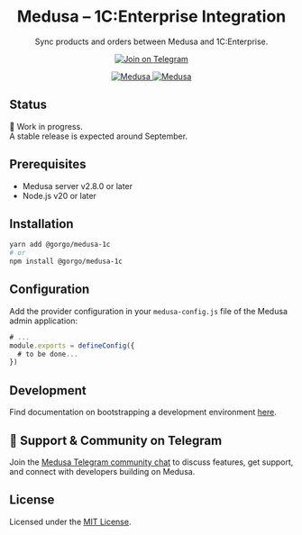 <h1 align="center">
  Medusa – 1C:Enterprise Integration
</h1>

<p align="center">
Sync products and orders between Medusa and 1C:Enterprise.
</p>

<p align="center">
  <a href="https://t.me/medusajs_com">
    <img src="https://img.shields.io/badge/Telegram-Join_Medusa_Community_Chat-0088cc?logo=telegram&style=social" alt="Join on Telegram" />
  </a>
</p>

<p align="center">
  <a href="https://medusajs.com">
    <img src="https://img.shields.io/badge/Medusa-^2.8.0-blue?logo=medusa" alt="Medusa" />
  </a>
  <a href="https://medusajs.com">
    <img src="https://img.shields.io/badge/Tested_with_Medusa-v2.9.0-green?logo=checkmarx" alt="Medusa" />
  </a>
</p>

## Status

🚧 Work in progress.  
A stable release is expected around September.

## Prerequisites

- Medusa server v2.8.0 or later
- Node.js v20 or later

## Installation

```bash
yarn add @gorgo/medusa-1c
# or
npm install @gorgo/medusa-1c
```

## Configuration

Add the provider configuration in your `medusa-config.js` file of the Medusa admin application:

```js
# ...
module.exports = defineConfig({
  # to be done...
})
```

## Development

Find documentation on bootstrapping a development environment [here](https://github.com/gorgojs/medusa-plugins/tree/main/examples/1c).

## 💬 Support & Community on Telegram

Join the [Medusa Telegram community chat](https://t.me/medusajs_chat) to discuss features, get support, and connect with developers building on Medusa.

## License

Licensed under the [MIT License](LICENSE).
